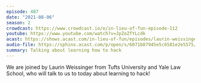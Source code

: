 ```yaml
---
episode: 487
date: "2021-08-06"
season: 2
crowdcast: https://www.crowdcast.io/e/in-lieu-of-fun-episode-112
youtube: https://www.youtube.com/watch?v=JpZoZfYLcdk
acast: https://shows.acast.com/in-lieu-of-fun/episodes/laurin-weissinger-and-the-joy-of-hacking
audio-file: https://sphinx.acast.com/p/open/s/6071b87945e5c6581e2e5575/e/610e8031bc3eb4001596e5f5/media.mp3
summary: Talking about learning how to hack
---
```

We are joined by Laurin Weissinger from Tufts University and Yale Law School, who will talk to us to today about learning to hack!
